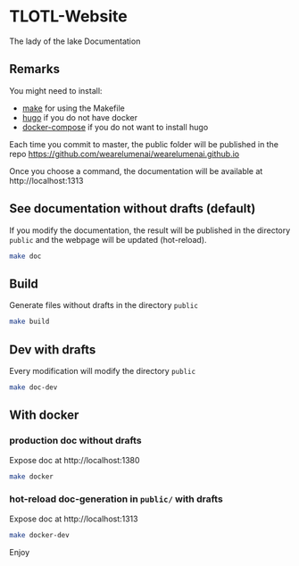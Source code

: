 # TLOTL-Website

The lady of the lake Documentation

## Remarks

You might need to install:
- [make](http://www.gnu.org/software/make/) for using the Makefile
- [hugo](https://gohugo.io/getting-started/quick-start/) if you do not have docker
- [docker-compose](https://docs.docker.com/compose/install/) if you do not want to install hugo

Each time you commit to master, the public folder will be published in the repo https://github.com/wearelumenai/wearelumenai.github.io

Once you choose a command, the documentation will be available at http://localhost:1313

## See documentation without drafts (default)

If you modify the documentation, the result will be published in the directory `public` and the webpage will be updated (hot-reload).

```bash
make doc
```

## Build

Generate files without drafts in the directory `public`

```bash
make build
```

## Dev with drafts

Every modification will modify the directory `public`

```bash
make doc-dev
```

## With docker

### production doc without drafts

Expose doc at http://localhost:1380

```bash
make docker
```

### hot-reload doc-generation in `public/` with drafts

Expose doc at http://localhost:1313

```bash
make docker-dev
```

Enjoy
